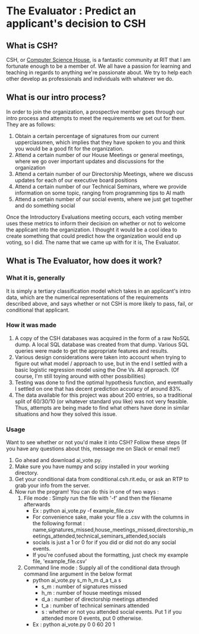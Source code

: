 # The Evaluator : Predict an applicant's decision to CSH
## What is CSH? 
CSH, or [Computer Science House](https://www.csh.rit.edu/), is a fantastic 
community at RIT that I am fortunate enough to be a member of. We all have a 
passion for learning and teaching in regards to anything we're passionate about. 
We try to help each other develop as professionals and individuals with whatever we do. 

## What is our intro process?
In order to join the organization, a prospective member goes through our intro
process and attempts to meet the requirements we set out for them. They are as
follows:
1. Obtain a certain percentage of signatures from our current upperclassmen,
which implies that they have spoken to you and think you would be a good fit
for the organization.
2. Attend a certain number of our House Meetings or general meetings, where we 
go over important updates and discussions for the organization
3. Attend a certain number of our Directorship Meetings, where we discuss
updates for each of our executive board positions
4. Attend a certain number of our Technical Seminars, where we provide
information on some topic, ranging from programming tips to AI math
5. Attend a certain number of our social events, where we just get together
and do something social 

Once the Introductory Evaluations meeting occurs, each voting member uses these
metrics to inform their decision on whether or not to welcome the applicant into
the organization. I thought it would be a cool idea to create something that
could predict how the organization would end up voting, so I did. The name that
we came up with for it is, The Evaluator.

## What is The Evaluator, how does it work?
### What it is, generally
It is simply a tertiary classification model which takes in an applicant's intro 
data, which are the numerical representations of the requirements described 
above, and says whether or not CSH is more likely to pass, fail, or conditional 
that applicant. 

### How it was made
1. A copy of the CSH databases was acquired in the form of a raw NoSQL dump. A
local SQL database was created from that dump. Various SQL queries were made to
get the appropriate features and results. 
2. Various design considerations were taken into account when trying to figure out
what model / approach to use, but in the end I settled with a basic logistic
regression model using the One Vs. All approach. (Of course, I'm still toying
around with other possibilities)
3. Testing was done to find the optimal hypothesis function, and eventually
I settled on one that has decent prediction accuracy of around 83%.
4. The data available for this project was about 200 entries, so a traditional
split of 60/30/10 (or whatever standard you like) was not very feasible. Thus,
attempts are being made to find what others have done in similar situations and
how they solved this issue. 

### Usage
Want to see whether or not you'd make it into CSH? Follow these steps 
(If you have any questions about this, message me on Slack or email me!)
1. Go ahead and download ai\_vote.py. 
2. Make sure you have numpy and scipy installed in your working directory. 
3. Get your conditional data from conditional.csh.rit.edu, or ask an RTP to grab your info from the server. 
4. Now run the program! You can do this in one of two ways : 
    1. File mode : Simply run the file with '-f' and then the filename afterwards
       - Ex : python ai\_vote.py -f example\_file.csv 
       - For convenience sake, make your file a .csv with the columns in the following format :  
     name,signatures_missed,house_meetings_missed,directorship_meetings_attended,technical_seminars_attended,socials
       - socials is just a 1 or 0 for if you did or did not do any social events.
       - If you're confused about the formatting, just check my example file, 'example_file.csv'
    2. Command line mode : Supply all of the conditional data through command line argument in the below format
       - python ai\_vote.py s_m h_m d_a t_a s
          - s_m : number of signatures missed
          - h_m : number of house meetings missed
          - d_a : number of directorship meetings attended
          - t_a : number of technical seminars attended
          - s : whether or not you attended social events. Put 1 if you attended more 0 events, put 0 otherwise.
       - Ex : python ai\_vote.py 0 0 60 20 1
